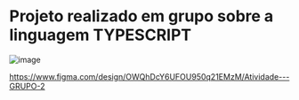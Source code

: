 <H1> Projeto realizado em grupo sobre a linguagem TYPESCRIPT </H1>

![image](https://github.com/user-attachments/assets/39e2867b-7fdf-459a-bfaf-32fb98b0b779)

<https://www.figma.com/design/OWQhDcY6UFOU950q21EMzM/Atividade---GRUPO-2>
